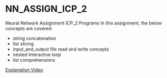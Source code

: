 # NN_ASSIGN_ICP_2
Neural Network Assignment ICP_2 Programs
In this assignment, the below concepts are covered:

- string concatenation
- list slicing
- input_and_output file read and write concepts
- nested Interactive loop
- list comprehensions

[Explanation Video](https://drive.google.com/drive/folders/1MC876CRxWFw8ZjmaIYqAvkUMcUGtkcM7?usp=drive_link)

